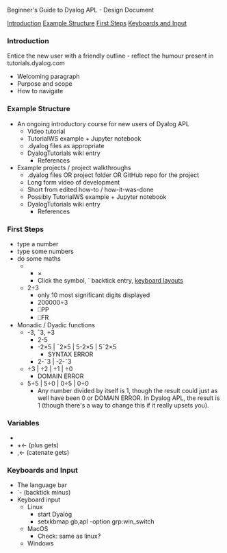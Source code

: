Beginner's Guide to Dyalog APL - Design Document

[Introduction](#introduction)
[Example Structure](#example-structure)
[First Steps](#first-steps)
[Keyboards and Input](#keyboards-and-input)

### Introduction
Entice the new user with a friendly outline - reflect the humour present in tutorials.dyalog.com
- Welcoming paragraph
- Purpose and scope
- How to navigate

### Example Structure 
- An ongoing introductory course for new users of Dyalog APL
  - Video tutorial
  - TutorialWS example + Jupyter notebook
  - .dyalog files as appropriate
  - DyalogTutorials wiki entry
    - References
- Example projects / project walkthroughs
  - .dyalog files OR project folder OR GitHub repo for the project
  - Long form video of development
  - Short from edited how-to / how-it-was-done
  - Possibly TutorialWS example + Jupyter notebook
  - DyalogTutorials wiki entry
    - References

### First Steps
- type a number
- type some numbers
- do some maths
  - + × 
    - Click the symbol, ` backtick entry, [keyboard layouts](#keyboards-and-input)
  - 2÷3
    - only 10 most significant digits displayed
    - 200000÷3
    - ⎕PP
    - ⎕FR
- Monadic / Dyadic functions
  - -3, ¯3, ÷3
    - 2-5
    - -2×5 | ¯2×5 | 5-2×5 | 5¯2×5
      - SYNTAX ERROR
    - 2-¯3 | -2-¯3
  - ÷3 | ÷2 | ÷1 | ÷0
    - DOMAIN ERROR
  - 5÷5 | 5÷0 | 0÷5 | 0÷0
    - Any number divided by itself is 1, though the result could just as well have been 0 or DOMAIN ERROR. In Dyalog APL, the result is 1 (though there's a way to change this if it really upsets you). 

### Variables
- 
- +← (plus gets)
- ,← (catenate gets)

### Keyboards and Input
- The language bar
- `- (backtick minus)
- Keyboard input
  - Linux
    - start Dyalog
    - setxkbmap gb,apl -option grp:win_switch
  - MacOS
    - Check: same as linux?
  - Windows
